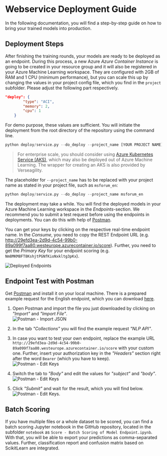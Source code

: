 # Webservice Deployment Guide
In the following documentation, you will find a step-by-step guide on how to bring your trained models into production.

## Deployment Steps
After finishing the training rounds, your models are ready to be deployed as an endpoint. During this process, a new Azure _Azure Container Instance_ is going to be created in your resource group and it will also be registered in your Azure Machine Learning workspace. They are configured with 2GB of RAM and 1 CPU (minimum performance), but you can scale this up by changing the values in your project config file, which you find in the `project` subfolder. Please adjust the following part respectively.
```json
"deploy": {
        "type": "ACI",
        "memory": 2,
        "cpu": 1
    }
```

For demo purpose, these values are sufficient. You will initiate the deployment from the root directory of the repository using the command line. <br>
```python
python deploy/service.py --do_deploy --project_name [YOUR PROJECT NAME]
```

> For enterprise scale, you should consider using [Azure Kubernetes Service (AKS)](https://azure.microsoft.com/en-us/services/kubernetes-service/#:~:text=Azure%20Kubernetes%20Service%20(AKS)%20offers,and%20scale%20applications%20with%20confidence.), which may also be deployed out of Azure Machine Learning. The wrapper for creating an AKS is also provided by Verseagility.

The placeholder for `--project_name` has to be replaced with your project name as stated in your project file, such as `msforum_en`:<br>
```python
python deploy/service.py --do_deploy --project_name msforum_en
```

The deployment may take a while. You will find the deployed models in your Azure Machine Learning workspace in the _Endpoints_-section. We recommend you to submit a test request before using the endpoints in deployments. You can do this with help of [Postman](https://www.postman.com/downloads/).

You can get your keys by clicking on the respective real-time endpoint name. In the _Consume_, you need to copy the REST Endpoint URL (e.g. http://29efd3ea-2d9d-4c54-99b0-89a099f7aa80.westeurope.azurecontainer.io/score). Further, you need to get the _Primary Key_ for your endpoint scoring (e.g. `Nm8MKM8FT8KshjtPGNfKioNxkltg3pKx`).

![Deployed Endpoints](../.attachments/deploy-endpoints.PNG)

## Endpoint Test with Postman
Get [Postman](https://www.postman.com/downloads/) and install it on your local machine. There is a prepared example request for the English endpoint, which you can download [here](../.attachments/postman-request.json).

1. Open Postman and import the file you just downloaded by clicking on _"Import"_ and _"Import File"_.<br>
![Postman - Import JSON](../.attachments/postman-import.PNG)

2. In the tab _"Collections"_ you will find the example request _"NLP API"_.

3. In case you want to test your own endpoint, replace the example URL `http://29efd3ea-2d9d-4c54-99b0-89a099f7aa80.westeurope.azurecontainer.io/score` with your custom one. Further, insert your authorization key in the _"Headers"_ section right after the word `Bearer` (which you have to keep).<br>
![Postman - Edit Keys](../.attachments/postman-setkey.PNG)

4. Switch the tab to _"Body"_ and edit the values for _"subject"_ and _"body"_.
![Postman - Edit Keys](../.attachments/postman-settext.PNG)

5. Click _"Submit"_ and wait for the result, which you will find below.
![Postman - Edit Keys](../.attachments/postman-result.PNG).

## Batch Scoring
If you have multiple files or a whole dataset to be scored, you can find a batch scoring Jupyter notebook in the GitHub repository, located in the subfolder `notebook` as `Score - Batch Scoring of Model Endpoint.ipynb`. With that, you will be able to export your predictions as comma-separated values. Further, classification report and confusion matrix based on ScikitLearn are integrated.